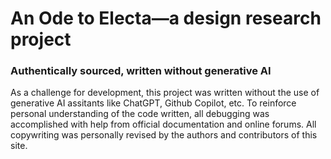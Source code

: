 # An Ode to Electa—a design research project

### Authentically sourced, written without generative AI

As a challenge for development, this project was written without the use of generative AI assitants like ChatGPT, Github Copilot, etc. To reinforce personal understanding of the code written, all debugging was accomplished with help from official documentation and online forums. All copywriting was personally revised by the authors and contributors of this site.
